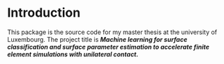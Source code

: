 # Introduction

This package is the source code for my master thesis at the university of Luxembourg.
The project title is 
***Machine learning for surface classification and surface parameter estimation to accelerate finite element simulations with unilateral contact.*** 

